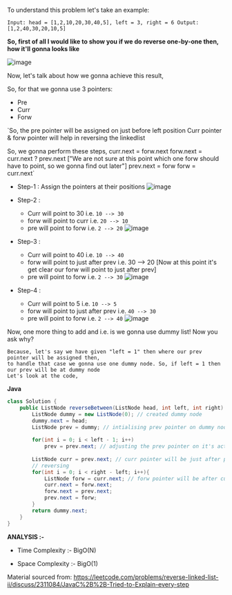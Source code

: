 ​To understand this problem let's take an example:

`Input: head = [1,2,10,20,30,40,5], left = 3, right = 6
Output: [1,2,40,30,20,10,5]`


**So, first of all I would like to show you if we do reverse one-by-one then, how it'll gonna looks like**

![image](https://user-images.githubusercontent.com/44350099/180193153-d85c0b7a-057d-4b16-9303-93522ac0d089.png)

Now, let's talk about how we gonna achieve this result,

So, for that we gonna use 3 pointers:

- Pre
- Curr
- Forw

`So, the pre pointer will be assigned on just before left position
Curr pointer & forw pointer will help in reversing the linkedlist

So, we gonna perform these steps,
curr.next = forw.next
forw.next = curr.next ? prev.next ["We are not sure at this point which one forw should have to point, so we gonna find out later"]
prev.next = forw
forw = curr.next`

- Step-1 : Assign the pointers at their positions
 ![image](https://user-images.githubusercontent.com/44350099/180195217-00447259-782d-4848-a281-d392a6f273a5.png)


- Step-2 :

    - Curr will point to 30 i.e. `10 --> 30`
    - forw will point to curr i.e. `20 --> 10`
    - pre will point to forw i.e. `2 --> 20`
    ![image](https://user-images.githubusercontent.com/44350099/180195461-2ada9bf8-43c4-44f8-8cb3-08f5e04f81f7.png)
- Step-3 :

    - Curr will point to 40 i.e. `10 --> 40`
    - forw will point to just after prev i.e. 30 --> 20 [Now at this point it's get clear our forw will point to just after prev]
    - pre will point to forw i.e. `2 --> 30`
    ![image](https://user-images.githubusercontent.com/44350099/180195627-01a0f706-d7fd-4940-8501-6de2f785e9af.png)
- Step-4 :

    - Curr will point to 5 i.e. `10 --> 5`
    - forw will point to just after prev i.e. `40 --> 30`
    - pre will point to forw i.e. `2 --> 40`
    ![image](https://user-images.githubusercontent.com/44350099/180196000-7c44ba91-107c-4034-b74a-a3fa395c4553.png)

Now, one more thing  to add and i.e. is we gonna use dummy list! Now you ask why?

```
Because, let's say we have given "left = 1" then where our prev pointer will be assigned then, 
to handle that case we gonna use one dummy node. So, if left = 1 then our prev will be at dummy node
Let's look at the code,
``` 

**Java**

```Java
class Solution {
    public ListNode reverseBetween(ListNode head, int left, int right) {
        ListNode dummy = new ListNode(0); // created dummy node
        dummy.next = head;
        ListNode prev = dummy; // intialising prev pointer on dummy node
        
        for(int i = 0; i < left - 1; i++)
            prev = prev.next; // adjusting the prev pointer on it's actual index
        
        ListNode curr = prev.next; // curr pointer will be just after prev
        // reversing
        for(int i = 0; i < right - left; i++){
            ListNode forw = curr.next; // forw pointer will be after curr
            curr.next = forw.next;
            forw.next = prev.next;
            prev.next = forw;
        }
        return dummy.next;
    }
}
```



**ANALYSIS :-**

- Time Complexity :- BigO(N)

 - Space Complexity :- BigO(1)


Material sourced from: https://leetcode.com/problems/reverse-linked-list-ii/discuss/2311084/JavaC%2B%2B-Tried-to-Explain-every-step
